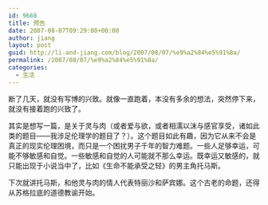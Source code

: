 ```yaml
---
id: 9668
title: 预告
date: 2007-08-07T09:29:00+00:00
author: jiang
layout: post
guid: http://li-and-jiang.com/blog/2007/08/07/%e9%a2%84%e5%91%8a/
permalink: /2007/08/07/%e9%a2%84%e5%91%8a/
categories:
  - 生活
---
```

断了几天，就没有写博的兴致。就像一直跑着，本没有多余的想法，突然停下来，就没有接着跑的兴致了。 

其实是想写一篇，是关于灵与肉（或者爱与欲，或者相濡以沫与感官享受，诸如此类的题目——我涉足伦理学的题目了？）。这个题目如此有趣，因为它从来不会是真正的现实伦理困境，而只是一个困扰男子千年的智力难题。一些人足够幸运，可能不够敏感和自觉。一些敏感和自觉的人可能就不那么幸运。既幸运又敏感的，就只能出现于小说当中了，比如《生命不能承受之轻》的男主角托马斯。 

下次就讲托马斯，和他灵与肉的情人代表特丽沙和萨宾娜。这个古老的命题，还得从苏格拉底的道德教谕开始。